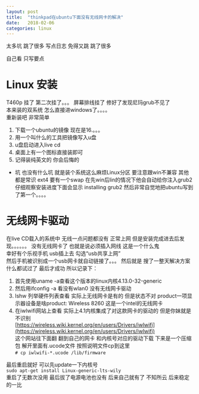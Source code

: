 ```yaml
---
layout: post
title:  "thinkpad在ubuntu下面没有无线网卡的解决"
date:   2018-02-06 
categories: linux
---
```


太多坑 跳了很多 写点日志 免得又跳 跳了很多

自己看 只写要点


# Linux 安装
T460p 挂了 第二次挂了。。。 屏幕排线挂了 修好了发现尼玛grub不见了  
本来装的双系统 怎么直接进windows了。。。。  
重新装吧 非常简单
1. 下载一个ubuntu的镜像 现在是16.。。。
2. 用一个叫什么的工具把镜像写入u盘
3. u盘启动进入live cd
4. 桌面上有一个图标直接装即可
5. 记得装纯英文的 你会后悔的
* 坑 也没有什么坑 就是装个系统这么麻烦Linux分区 要注意跟win不兼容 其他都是常识 ext4  要有一个swap
在先win后lin的情况下他会自动给你注入grub2 仔细观察安装进度下面会显示 installing grub2
然后非常自觉地把ubuntu写到了第一个。。。。

# 无线网卡驱动
在live CD载入的系统中 无线一点问题都没有 正常上网
但是安装完成进去后发现。。。。。。 没有无线网卡了 也就是说必须插入网线 这是一个什么鬼  
幸好有个乐视手机 usb插上去 勾选“usb共享上网”  
然后手机被识别成一个usb网卡就自动链接了。。。
然后就是 搜了一整天解决方案 什么都试过了 最后才成功 所以记录下：  
1. 首先使用uname -a查看这个版本的linux内核4.13.0-32-generic
2. 然后用ifconfig -a 看没有wlan0 没有无线网卡驱动
3. lshw 列举硬件列表查看 实际上无线网卡是有的 但是状态不对 product一项显示器设备是啥product: Wireless 8260 这是一个intel的无线网卡
4. 在iwlwifi网站上查看 实际上4.1内核集成了对这款网卡的驱动的 但是你妹就是不识别  
[https://wireless.wiki.kernel.org/en/users/Drivers/iwlwifi](https://wireless.wiki.kernel.org/en/users/Drivers/iwlwifi)  
这个网站往下面翻 翻到自己的网卡 和内核号对应的驱动下载 下来是一个压缩包 解开里面有.ucode文件
按照说明文件cp到这里  
``# cp iwlwifi-*.ucode /lib/firmware``  

最后重启就好
可以先update一下内核号  
``sudo apt-get install Linux-generic-lts-wily``  
重启了无数次没用 最后拔了电源电池也没有 后来自己就有了 不知所云
后来稳定的一比



 
